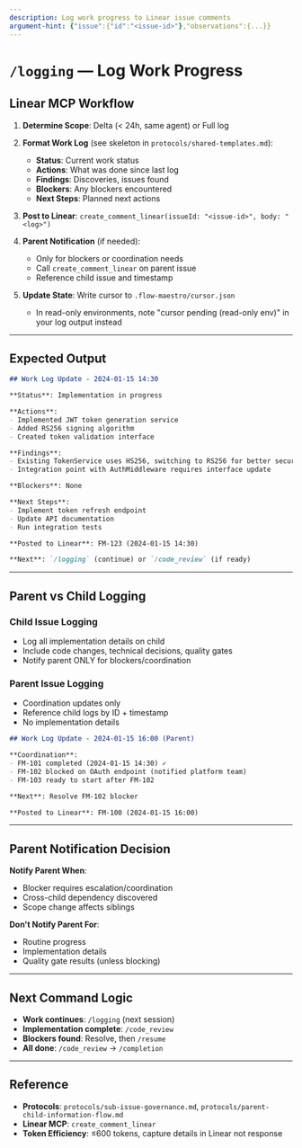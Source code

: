```yaml
---
description: Log work progress to Linear issue comments
argument-hint: {"issue":{"id":"<issue-id>"},"observations":{...}}
---
```


# `/logging` — Log Work Progress

## Linear MCP Workflow

1. **Determine Scope**: Delta (< 24h, same agent) or Full log

2. **Format Work Log** (see skeleton in `protocols/shared-templates.md`):
   - **Status**: Current work status
   - **Actions**: What was done since last log
   - **Findings**: Discoveries, issues found
   - **Blockers**: Any blockers encountered
   - **Next Steps**: Planned next actions

3. **Post to Linear**: `create_comment_linear(issueId: "<issue-id>", body: "<log>")`

4. **Parent Notification** (if needed):
   - Only for blockers or coordination needs
   - Call `create_comment_linear` on parent issue
   - Reference child issue and timestamp

5. **Update State**: Write cursor to `.flow-maestro/cursor.json`
   - In read-only environments, note "cursor pending (read-only env)" in your log output instead

---

## Expected Output

```markdown
## Work Log Update - 2024-01-15 14:30

**Status**: Implementation in progress

**Actions**:
- Implemented JWT token generation service
- Added RS256 signing algorithm
- Created token validation interface

**Findings**:
- Existing TokenService uses HS256, switching to RS256 for better security
- Integration point with AuthMiddleware requires interface update

**Blockers**: None

**Next Steps**:
- Implement token refresh endpoint
- Update API documentation
- Run integration tests

**Posted to Linear**: FM-123 (2024-01-15 14:30)

**Next**: `/logging` (continue) or `/code_review` (if ready)
```

---

## Parent vs Child Logging

### Child Issue Logging
- Log all implementation details on child
- Include code changes, technical decisions, quality gates
- Notify parent ONLY for blockers/coordination

### Parent Issue Logging
- Coordination updates only
- Reference child logs by ID + timestamp
- No implementation details

```markdown
## Work Log Update - 2024-01-15 16:00 (Parent)

**Coordination**:
- FM-101 completed (2024-01-15 14:30) ✓
- FM-102 blocked on OAuth endpoint (notified platform team)
- FM-103 ready to start after FM-102

**Next**: Resolve FM-102 blocker

**Posted to Linear**: FM-100 (2024-01-15 16:00)
```

---

## Parent Notification Decision

**Notify Parent When**:
- Blocker requires escalation/coordination
- Cross-child dependency discovered
- Scope change affects siblings

**Don't Notify Parent For**:
- Routine progress
- Implementation details
- Quality gate results (unless blocking)

---

## Next Command Logic

- **Work continues**: `/logging` (next session)
- **Implementation complete**: `/code_review`
- **Blockers found**: Resolve, then `/resume`
- **All done**: `/code_review` → `/completion`

---

## Reference

- **Protocols**: `protocols/sub-issue-governance.md`, `protocols/parent-child-information-flow.md`
- **Linear MCP**: `create_comment_linear`
- **Token Efficiency**: ≤600 tokens, capture details in Linear not response
